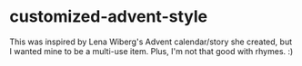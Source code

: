 # customized-advent-style

This was inspired by Lena Wiberg's Advent calendar/story she created, but I wanted mine to be a multi-use item. Plus, I'm not that good with rhymes. :)
